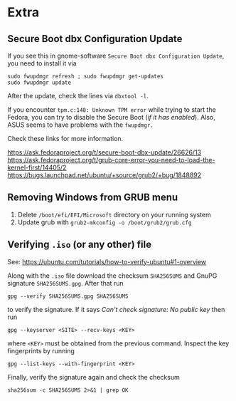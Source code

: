 # Extra

## Secure Boot dbx Configuration Update

If you see this in gnome-software `Secure Boot dbx Configuration Update`, you need to install it via

    sudo fwupdmgr refresh ; sudo fwupdmgr get-updates
    sudo fwupdmgr update

After the update, check the lines via `dbxtool -l`.

If you encounter `tpm.c:148: Unknown TPM error` while trying to start the Fedora, you can try to disable the Secure Boot (*if it has enabled*). Also, ASUS seems to have problems with the `fwupdmgr.`

Check these links for more information.

<https://ask.fedoraproject.org/t/secure-boot-dbx-update/26626/13>
<https://ask.fedoraproject.org/t/grub-core-error-you-need-to-load-the-kernel-first/14405/2>
<https://bugs.launchpad.net/ubuntu/+source/grub2/+bug/1848892>

## Removing Windows from GRUB menu

1) Delete `/boot/efi/EFI/Microsoft` directory on your running system
2) Update grub with `grub2-mkconfig -o /boot/grub2/grub.cfg`

## Verifying `.iso` (or any other) file

See: <https://ubuntu.com/tutorials/how-to-verify-ubuntu#1-overview>

Along with the `.iso` file download the checksum `SHA256SUMS` and GnuPG signature `SHA256SUMS.gpg`. After that run

    gpg --verify SHA256SUMS.gpg SHA256SUMS
to verify the signature. If it says *Can't check signature: No public key* then run

    gpg --keyserver <SITE> --recv-keys <KEY>
where `<KEY>` must be obtained from the previous command. Inspect the key fingerprints by running

    gpg --list-keys --with-fingerprint <KEY>
Finally, verify the signature again and check the checksum

    sha256sum -c SHA256SUMS 2>&1 | grep OK
